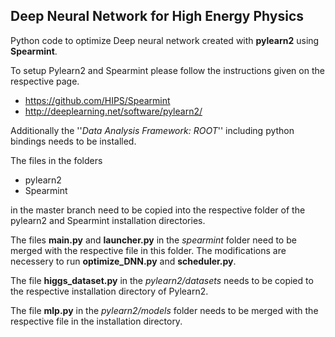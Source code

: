 Deep Neural Network for High Energy Physics
-----------

Python code to optimize Deep neural network created with **pylearn2** using **Spearmint**.

To setup Pylearn2 and Spearmint please follow the instructions given on the respective page.

-   https://github.com/HIPS/Spearmint
-   http://deeplearning.net/software/pylearn2/

Additionally the ''*Data Analysis Framework: ROOT*'' including python bindings needs to be installed. 

The files in the folders 
- pylearn2
- Spearmint

in the master branch need to be copied into the respective folder of the 
pylearn2 and Spearmint installation directories.

The files **main.py** and **launcher.py** in the *spearmint* folder need to be merged 
with the respective file in this folder. The modifications are necessery to run
**optimize_DNN.py** and **scheduler.py**.

The file **higgs_dataset.py** in the *pylearn2/datasets* needs to be copied to the
respective installation directory of Pylearn2.

The file **mlp.py** in the *pylearn2/models* folder needs to be merged with 
the respective file in the installation directory.
